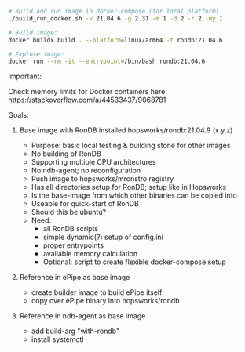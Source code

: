 
```bash
# Build and run image in docker-compose (for local platform)
./build_run_docker.sh -v 21.04.6 -g 2.31 -m 1 -d 2 -r 2 -my 1

# Build image:
docker buildx build . --platform=linux/arm64 -t rondb:21.04.6

# Explore image:
docker run --rm -it --entrypoint=/bin/bash rondb:21.04.6
```

Important:

Check memory limits for Docker containers here: https://stackoverflow.com/a/44533437/9068781

Goals:

1. Base image with RonDB installed hopsworks/rondb:21.04.9 (x.y.z)
    - Purpose: basic local testing & building stone for other images
    - No building of RonDB
    - Supporting multiple CPU architectures
    - No ndb-agent; no reconfiguration
    - Push image to hopsworks/mronstro registry
    - Has all directories setup for RonDB; setup like in Hopsworks
    - Is the base-image from which other binaries can be copied into
    - Useable for quick-start of RonDB
    - Should this be ubuntu?
    - Need:
        - all RonDB scripts
        - simple dynamic(?) setup of config.ini
        - proper entrypoints
        - available memory calculation
        - Optional: script to create flexible docker-compose setup

2. Reference in ePipe as base image
    - create builder image to build ePipe itself
    - copy over ePipe binary into hopsworks/rondb

3. Reference in ndb-agent as base image
   - add build-arg "with-rondb"
   - install systemctl
